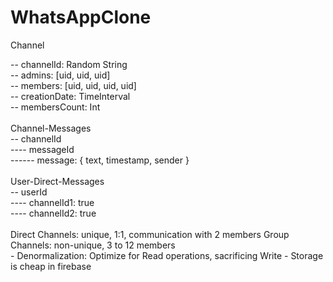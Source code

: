 # WhatsAppClone

Channel
<div>-- channelId: Random String</div>
<div>-- admins: [uid, uid, uid]</div>
<div>-- members: [uid, uid, uid, uid]</div>
<div>-- creationDate: TimeInterval</div>
<div>-- membersCount: Int</div>
<br/>
Channel-Messages
<div>-- channelId</div>
<div>---- messageId</div>
<div>------ message: { text, timestamp, sender }</div>
<br/>
User-Direct-Messages
<div>-- userId</div>
<div>---- channelId1: true</div>
<div>---- channelId2: true</div>
<br/>
Direct Channels: unique, 1:1, communication with 2 members
Group Channels: non-unique, 3 to 12 members
<br/>
- Denormalization: Optimize for Read operations, sacrificing Write
- Storage is cheap in firebase
